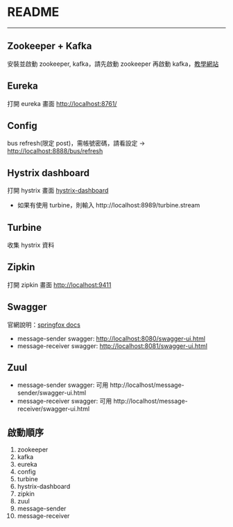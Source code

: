 # README #

---

## Zookeeper + Kafka ##

安裝並啟動 zookeeper, kafka，請先啟動 zookeeper 再啟動 kafka，[教學網站](https://blog.yowko.com/2017/03/windows-os-apache-kafka.html)

## Eureka ##

打開 eureka 畫面 [http://localhost:8761/](http://localhost:8761/)

## Config ##

bus refresh(限定 post)，需帳號密碼，請看設定 -> [http://localhost:8888/bus/refresh](http://localhost:8888/bus/refresh)

## Hystrix dashboard ##

打開 hystrix 畫面 [hystrix-dashboard](http://localhost:7777/hystrix)
* 如果有使用 turbine，則輸入 http://localhost:8989/turbine.stream

## Turbine ##

收集 hystrix 資料

## Zipkin ##

打開 zipkin 畫面 [http://localhost:9411](http://localhost:9411)

## Swagger ##

官網說明：[springfox docs](https://springfox.github.io/springfox/docs/current/)
* message-sender swagger: [http://localhost:8080/swagger-ui.html](http://localhost:8080/swagger-ui.html)
* message-receiver swagger: [http://localhost:8081/swagger-ui.html](http://localhost:8081/swagger-ui.html)

## Zuul ##

* message-sender swagger: 可用 http://localhost/message-sender/swagger-ui.html
* message-receiver swagger: 可用 http://localhost/message-receiver/swagger-ui.html

## 啟動順序 ##

1. zookeeper
2. kafka
3. eureka
4. config
5. turbine
6. hystrix-dashboard
7. zipkin
8. zuul
9. message-sender
10. message-receiver